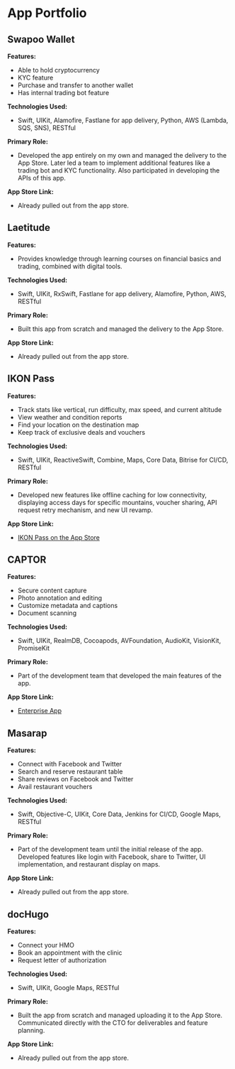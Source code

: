 # App Portfolio

## Swapoo Wallet
**Features:**
- Able to hold cryptocurrency
- KYC feature
- Purchase and transfer to another wallet
- Has internal trading bot feature

**Technologies Used:**
- Swift, UIKit, Alamofire, Fastlane for app delivery, Python, AWS (Lambda, SQS, SNS), RESTful

**Primary Role:**
- Developed the app entirely on my own and managed the delivery to the App Store. Later led a team to implement additional features like a trading bot and KYC functionality. Also participated in developing the APIs of this app.

**App Store Link:**
- Already pulled out from the app store.

## Laetitude
**Features:**
- Provides knowledge through learning courses on financial basics and trading, combined with digital tools.

**Technologies Used:**
- Swift, UIKit, RxSwift, Fastlane for app delivery, Alamofire, Python, AWS, RESTful

**Primary Role:**
- Built this app from scratch and managed the delivery to the App Store.

**App Store Link:**
- Already pulled out from the app store.

## IKON Pass
**Features:**
- Track stats like vertical, run difficulty, max speed, and current altitude
- View weather and condition reports
- Find your location on the destination map
- Keep track of exclusive deals and vouchers

**Technologies Used:**
- Swift, UIKit, ReactiveSwift, Combine, Maps, Core Data, Bitrise for CI/CD, RESTful

**Primary Role:**
- Developed new features like offline caching for low connectivity, displaying access days for specific mountains, voucher sharing, API request retry mechanism, and new UI revamp.

**App Store Link:**
- [IKON Pass on the App Store](https://apps.apple.com/us/app/ikon-pass/id1482191120)

## CAPTOR
**Features:**
- Secure content capture
- Photo annotation and editing
- Customize metadata and captions
- Document scanning

**Technologies Used:**
- Swift, UIKit, RealmDB, Cocoapods, AVFoundation, AudioKit, VisionKit, PromiseKit

**Primary Role:**
- Part of the development team that developed the main features of the app.

**App Store Link:**
- [Enterprise App](https://www.inkscreen.com/appconfig)

## Masarap
**Features:**
- Connect with Facebook and Twitter
- Search and reserve restaurant table
- Share reviews on Facebook and Twitter
- Avail restaurant vouchers

**Technologies Used:**
- Swift, Objective-C, UIKit, Core Data, Jenkins for CI/CD, Google Maps, RESTful

**Primary Role:**
- Part of the development team until the initial release of the app. Developed features like login with Facebook, share to Twitter, UI implementation, and restaurant display on maps.

**App Store Link:**
- Already pulled out from the app store.

## docHugo
**Features:**
- Connect your HMO
- Book an appointment with the clinic
- Request letter of authorization

**Technologies Used:**
- Swift, UIKit, Google Maps, RESTful

**Primary Role:**
- Built the app from scratch and managed uploading it to the App Store. Communicated directly with the CTO for deliverables and feature planning.

**App Store Link:**
- Already pulled out from the app store.
